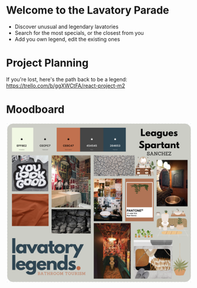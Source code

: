 # Welcome to the Lavatory Parade
- Discover unusual and legendary lavatories
- Search for the most specials, or the closest from you
- Add you own legend, edit the existing ones

# Project Planning

If you're lost, here's the path back to be a legend: 
https://trello.com/b/ggXWCtFA/react-project-m2

# Moodboard

![Moodboard](./img/lavatory-legends-moodboard.png)

